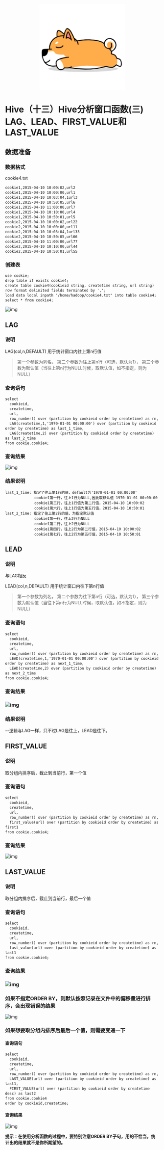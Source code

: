 <p align="center">
    <img width="280px" src="image/dongwu/dog/13.png" >
</p>

# Hive（十三）Hive分析窗口函数(三) LAG、LEAD、FIRST_VALUE和LAST_VALUE

## 数据准备

### 数据格式

cookie4.txt

```
cookie1,2015-04-10 10:00:02,url2
cookie1,2015-04-10 10:00:00,url1
cookie1,2015-04-10 10:03:04,1url3
cookie1,2015-04-10 10:50:05,url6
cookie1,2015-04-10 11:00:00,url7
cookie1,2015-04-10 10:10:00,url4
cookie1,2015-04-10 10:50:01,url5
cookie2,2015-04-10 10:00:02,url22
cookie2,2015-04-10 10:00:00,url11
cookie2,2015-04-10 10:03:04,1url33
cookie2,2015-04-10 10:50:05,url66
cookie2,2015-04-10 11:00:00,url77
cookie2,2015-04-10 10:10:00,url44
cookie2,2015-04-10 10:50:01,url55
```

### 创建表

```
use cookie;
drop table if exists cookie4;
create table cookie4(cookieid string, createtime string, url string) 
row format delimited fields terminated by ',';
load data local inpath "/home/hadoop/cookie4.txt" into table cookie4;
select * from cookie4;
```

![img](https://images2018.cnblogs.com/blog/1228818/201804/1228818-20180411201621843-342659508.png)

## LAG

### 说明

LAG(col,n,DEFAULT) 用于统计窗口内往上第n行值

> 第一个参数为列名，
> 第二个参数为往上第n行（可选，默认为1），
> 第三个参数为默认值（当往上第n行为NULL时候，取默认值，如不指定，则为NULL）

### 查询语句

```
select 
  cookieid, 
  createtime, 
  url, 
  row_number() over (partition by cookieid order by createtime) as rn, 
  LAG(createtime,1,'1970-01-01 00:00:00') over (partition by cookieid order by createtime) as last_1_time, 
  LAG(createtime,2) over (partition by cookieid order by createtime) as last_2_time 
from cookie.cookie4;
```

### 查询结果

![img](https://images2018.cnblogs.com/blog/1228818/201804/1228818-20180411202336839-169636398.png)

### 结果说明

```
last_1_time: 指定了往上第1行的值，default为'1970-01-01 00:00:00'  
　　　　　　　　cookie1第一行，往上1行为NULL,因此取默认值 1970-01-01 00:00:00
　　　　　　　　cookie1第三行，往上1行值为第二行值，2015-04-10 10:00:02
　　　　　　　　cookie1第六行，往上1行值为第五行值，2015-04-10 10:50:01
last_2_time: 指定了往上第2行的值，为指定默认值
　　　　　　　　cookie1第一行，往上2行为NULL
　　　　　　　　cookie1第二行，往上2行为NULL
　　　　　　　　cookie1第四行，往上2行为第二行值，2015-04-10 10:00:02
　　　　　　　　cookie1第七行，往上2行为第五行值，2015-04-10 10:50:01
```

## LEAD

### 说明

与LAG相反

LEAD(col,n,DEFAULT) 用于统计窗口内往下第n行值

> 第一个参数为列名，
> 第二个参数为往下第n行（可选，默认为1），
> 第三个参数为默认值（当往下第n行为NULL时候，取默认值，如不指定，则为NULL）

### 查询语句

```
select 
  cookieid, 
  createtime, 
  url, 
  row_number() over (partition by cookieid order by createtime) as rn, 
  LEAD(createtime,1,'1970-01-01 00:00:00') over (partition by cookieid order by createtime) as next_1_time, 
  LEAD(createtime,2) over (partition by cookieid order by createtime) as next_2_time 
from cookie.cookie4;
```

### 查询结果

### ![img](https://images2018.cnblogs.com/blog/1228818/201804/1228818-20180411203316368-518018530.png)

### 结果说明

--逻辑与LAG一样，只不过LAG是往上，LEAD是往下。

## FIRST_VALUE

### 说明

取分组内排序后，截止到当前行，第一个值

### 查询语句

```
select 
  cookieid, 
  createtime, 
  url, 
  row_number() over (partition by cookieid order by createtime) as rn, 
  first_value(url) over (partition by cookieid order by createtime) as first1 
from cookie.cookie4;
```

### 查询结果

![img](https://images2018.cnblogs.com/blog/1228818/201804/1228818-20180411204128827-493017140.png)

## LAST_VALUE

### 说明

取分组内排序后，截止到当前行，最后一个值

### 查询语句

```
select 
  cookieid, 
  createtime, 
  url, 
  row_number() over (partition by cookieid order by createtime) as rn, 
  last_value(url) over (partition by cookieid order by createtime) as last1 
from cookie.cookie4;
```

### 查询结果

### ![img](https://images2018.cnblogs.com/blog/1228818/201804/1228818-20180411205221871-1107163476.png)

### 如果不指定ORDER BY，则默认按照记录在文件中的偏移量进行排序，会出现错误的结果

![img](https://images2018.cnblogs.com/blog/1228818/201804/1228818-20180411205841092-1288201073.png)

### **如果想要取分组内排序后最后一个值，则需要变通一下**

#### **查询语句**

```
select 
  cookieid, 
  createtime, 
  url, 
  row_number() over (partition by cookieid order by createtime) as rn,
  LAST_VALUE(url) over (partition by cookieid order by createtime) as last1,
  FIRST_VALUE(url) over (partition by cookieid order by createtime desc) as last2 
from cookie.cookie4 
order by cookieid,createtime;
```

#### 查询结果

 ![img](https://images2018.cnblogs.com/blog/1228818/201804/1228818-20180411211123369-588038997.png)

**提示：在使用分析函数的过程中，要特别注意ORDER BY子句，用的不恰当，统计出的结果就不是你所期望的。**

